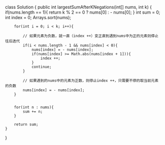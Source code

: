 class Solution {
    public int largestSumAfterKNegations(int[] nums, int k) {
        if(nums.length == 1){
            return k % 2 == 0 ? nums[0] : - nums[0];
        }
        int sum = 0;
        int index = 0;
        Arrays.sort(nums);
        
        for(int i = 0; i < k; i++){
            
            // 如果元素为负数，就一直（index ++）变正直到遇到nums中为正的元素则停止往后迭代
            if(i < nums.length - 1 && nums[index] < 0){
                nums[index] = - nums[index];
                if(nums[index] >= Math.abs(nums[index + 1])){
                    index ++;                   
                }
                continue;
            }
            
            // 如果遇到的nums中的元素为正数，则停止index ++，只需要不停的取当前元素的负数
            nums[index] = - nums[index];
        }
        
        
        for(int n : nums){
            sum += n;
        }
        
        return sum;
    }
}